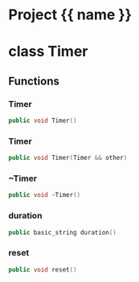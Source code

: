 <script setup>
import {useRoute} from 'vitepress'
const {path} = useRoute()
const tokens = path.split('/')
const words = tokens[2].split('-');
for (let i = 0; i < words.length; i++) {
    words[i] = words[i].charAt(0).toUpperCase() + words[i].slice(1);
    words[i] = words[i].replace('geode', 'Geode')
}
const name = words.join('-');
</script>
# Project {{ name }}

# class Timer


## Functions

### Timer

```cpp
public void Timer()
```


### Timer

```cpp
public void Timer(Timer && other)
```


### ~Timer

```cpp
public void ~Timer()
```


### duration

```cpp
public basic_string duration()
```


### reset

```cpp
public void reset()
```




